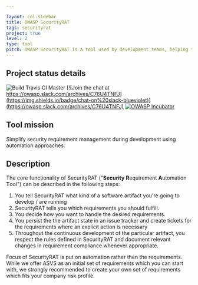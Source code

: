 ```yaml
---

layout: col-sidebar
title: OWASP SecurityRAT
tags: securityrat
project: true
level: 2
type: tool
pitch: OWASP SecurityRAT is a tool used by development teams, helping them master security requirements during development. 
---
```

## Project status details
![Build Travis CI Master](https://travis-ci.org/SecurityRAT/SecurityRAT.svg?branch=master)
[![Join the chat at https://owasp.slack.com/archives/C76U4TNFJ](https://img.shields.io/badge/chat-on%20slack-blueviolet)](https://owasp.slack.com/archives/C76U4TNFJ)
[![OWASP Incubator](https://img.shields.io/badge/owasp-incubator%20project-orange.svg)](https://owasp.org/www-project-securityrat/)

## Tool mission 

Simplify security requirement management during development using automation approaches.

## Description
The core functionality of SecurityRAT ("**Security** **R**equirement **A**utomation **T**ool") can be described in the following steps:

1. You tell SecurityRAT what kind of a software artifact you're going to develop / are running
2. SecurityRAT tells you which requirements you should fulfill.
3. You decide how you want to handle the desired requirements.
4. You persist the the artifact state in an issue tracker and create tickets for the requirements where an explicit action is necessary
5. Throughout the continuous development of the particular artifact, you respect the rules defined in SecurityRAT and document relevant changes in requirement compliance whenever appropriate.

Focus of SecurityRAT is put on automation rather then the requirements. While we offer ASVS as an initial set of requirements which you can start with, we strongly recommended to create your own set of requirements which fits your company risk profile.
